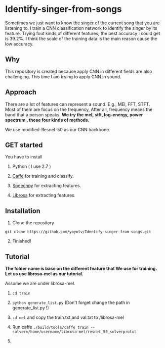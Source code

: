 # Identify-singer-from-songs

Sometimes we just want to know the singer of the current song that you are listening to. I train a CNN classification network to identify the singer by its feature. Trying fout kinds of different features, the best accuracy I could get is 39.2%. I think the scale of the training data is the main reason cause the low accuracy.

## Why

This repository is created because apply CNN in different fields are also challenging. This time I am trying to apply CNN in sound.

## Approach 

There are a lot of features can represent a sound. E.g., MEl, FFT, STFT. Most of them are focus on the frequency, After all, frequency means the band that a person speaks. **We try the mel, stft, log-energy, power spectrum , these four kinds of methods.**

We use modified-Resnet-50 as our CNN backbone.

## GET started

You have to install

1. Python ( I use 2.7 )

2. [Caffe](https://github.com/BVLC/caffe) for training and classify.

3. [Speechpy](https://github.com/astorfi/speechpy) for extracting features.

4. [Librosa](https://librosa.github.io/librosa/) for extracting features.

## Installation

1. Clone the repository
  ```
  git clone https://github.com/yoyotv/Identify-singer-from-songs.git
  ```

2. Finished!

## Tutorial

**The folder name is base on the different feature that We use for training. Let us use librosa-mel as our tutorial.**

Assume we are under librosa-mel.

1. ```cd train  ```

2. ```python generate_list.py``` (Don't forget change the path in generate_list.py !)

3. ```cd mel``` and copy the train.txt and val.txt to /librosa-mel

4. Run caffe ```./build/tools/caffe train --solver=/home/username/librosa-mel/resnet_50_solverprotxt```




1. 
